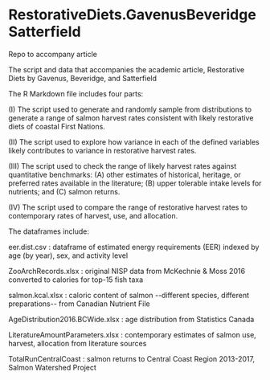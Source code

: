 # RestorativeDiets.GavenusBeveridgeSatterfield
Repo to accompany article

The script and data that accompanies the academic article, Restorative Diets by Gavenus, Beveridge, and Satterfield

The R Markdown file includes four parts:

(I) The script used to generate and randomly sample from distributions to generate a range of salmon harvest rates consistent with likely restorative diets of coastal First Nations.

(II) The script used to explore how variance in each of the defined variables likely contributes to variance in restorative harvest rates.

(III) The script used to check the range of likely harvest rates against quantitative benchmarks: (A) other estimates of historical, heritage, or preferred rates available in the literature; (B) upper tolerable intake levels for nutrients; and (C) salmon returns.

(IV) The script used to compare the range of restorative harvest rates to contemporary rates of harvest, use, and allocation.

The dataframes include:

eer.dist.csv : dataframe of estimated energy requirements (EER) indexed by age (by year), sex, and activity level

ZooArchRecords.xlsx : original NISP data from McKechnie & Moss 2016 converted to calories for top-15 fish taxa

salmon.kcal.xlsx : caloric content of salmon --different species, different preparations-- from Canadian Nutrient File

AgeDistribution2016.BCWide.xlsx : age distribution from Statistics Canada

LiteratureAmountParameters.xlsx : contemporary estimates of salmon use, harvest, allocation from literature sources

TotalRunCentralCoast : salmon returns to Central Coast Region 2013-2017, Salmon Watershed Project
